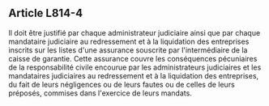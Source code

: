 Article L814-4
----
Il doit être justifié par chaque administrateur judiciaire ainsi que par chaque
mandataire judiciaire au redressement et à la liquidation des entreprises
inscrits sur les listes d'une assurance souscrite par l'intermédiaire de la
caisse de garantie. Cette assurance couvre les conséquences pécuniaires de la
responsabilité civile encourue par les administrateurs judiciaires et les
mandataires judiciaires au redressement et à la liquidation des entreprises, du
fait de leurs négligences ou de leurs fautes ou de celles de leurs préposés,
commises dans l'exercice de leurs mandats.
